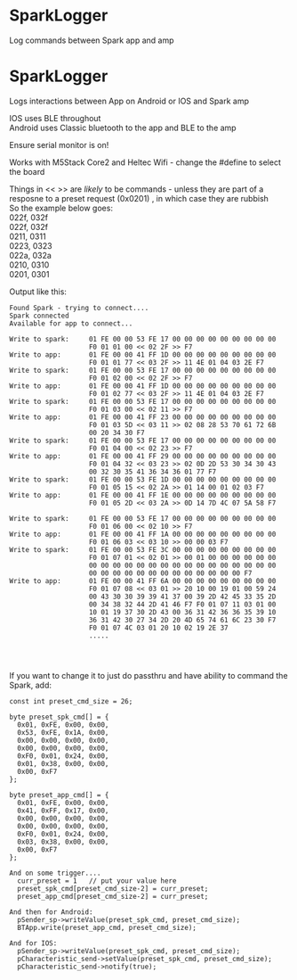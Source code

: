 # SparkLogger
Log commands between Spark app and amp

# SparkLogger

Logs interactions between App on Android or IOS and Spark amp

IOS uses BLE throughout     
Android uses Classic bluetooth to the app and BLE to the amp     

Ensure serial monitor is on!

Works with M5Stack Core2 and Heltec Wifi - change the #define to select the board

Things in <<  >> are *likely* to be commands - unless they are part of a resposne to a preset request (0x0201) , in which case they are rubbish   
So the example below goes:   
022f, 032f   
022f, 032f   
0211, 0311   
0223, 0323   
022a, 032a   
0210, 0310   
0201, 0301   
   
Output like this:

```
Found Spark - trying to connect....
Spark connected
Available for app to connect...

Write to spark:     01 FE 00 00 53 FE 17 00 00 00 00 00 00 00 00 00 
                    F0 01 01 00 << 02 2F >> F7 
Write to app:       01 FE 00 00 41 FF 1D 00 00 00 00 00 00 00 00 00 
                    F0 01 01 77 << 03 2F >> 11 4E 01 04 03 2E F7 
Write to spark:     01 FE 00 00 53 FE 17 00 00 00 00 00 00 00 00 00 
                    F0 01 02 00 << 02 2F >> F7 
Write to app:       01 FE 00 00 41 FF 1D 00 00 00 00 00 00 00 00 00 
                    F0 01 02 77 << 03 2F >> 11 4E 01 04 03 2E F7 
Write to spark:     01 FE 00 00 53 FE 17 00 00 00 00 00 00 00 00 00 
                    F0 01 03 00 << 02 11 >> F7 
Write to app:       01 FE 00 00 41 FF 23 00 00 00 00 00 00 00 00 00 
                    F0 01 03 5D << 03 11 >> 02 08 28 53 70 61 72 6B 
                    00 20 34 30 F7 
Write to spark:     01 FE 00 00 53 FE 17 00 00 00 00 00 00 00 00 00 
                    F0 01 04 00 << 02 23 >> F7 
Write to app:       01 FE 00 00 41 FF 29 00 00 00 00 00 00 00 00 00 
                    F0 01 04 32 << 03 23 >> 02 0D 2D 53 30 34 30 43 
                    00 32 30 35 41 36 34 36 01 77 F7 
Write to spark:     01 FE 00 00 53 FE 1D 00 00 00 00 00 00 00 00 00 
                    F0 01 05 15 << 02 2A >> 01 14 00 01 02 03 F7 
Write to app:       01 FE 00 00 41 FF 1E 00 00 00 00 00 00 00 00 00 
                    F0 01 05 2D << 03 2A >> 0D 14 7D 4C 07 5A 58 F7 
                    
Write to spark:     01 FE 00 00 53 FE 17 00 00 00 00 00 00 00 00 00 
                    F0 01 06 00 << 02 10 >> F7 
Write to app:       01 FE 00 00 41 FF 1A 00 00 00 00 00 00 00 00 00 
                    F0 01 06 03 << 03 10 >> 00 00 03 F7 
Write to spark:     01 FE 00 00 53 FE 3C 00 00 00 00 00 00 00 00 00 
                    F0 01 07 01 << 02 01 >> 00 01 00 00 00 00 00 00 
                    00 00 00 00 00 00 00 00 00 00 00 00 00 00 00 00 
                    00 00 00 00 00 00 00 00 00 00 00 00 00 F7 
Write to app:       01 FE 00 00 41 FF 6A 00 00 00 00 00 00 00 00 00 
                    F0 01 07 08 << 03 01 >> 20 10 00 19 01 00 59 24 
                    00 43 30 30 39 39 41 37 00 39 2D 42 45 33 35 2D 
                    00 34 38 32 44 2D 41 46 F7 F0 01 07 11 03 01 00 
                    10 01 19 37 30 2D 43 00 36 31 42 36 36 35 39 10 
                    36 31 42 30 27 34 2D 20 4D 65 74 61 6C 23 30 F7 
                    F0 01 07 4C 03 01 20 10 02 19 2E 37 
                    .....




```

If you want to change it to just do passthru and have ability to command the Spark, add:   

```
const int preset_cmd_size = 26;

byte preset_spk_cmd[] = {
  0x01, 0xFE, 0x00, 0x00,
  0x53, 0xFE, 0x1A, 0x00,
  0x00, 0x00, 0x00, 0x00,
  0x00, 0x00, 0x00, 0x00,
  0xF0, 0x01, 0x24, 0x00,
  0x01, 0x38, 0x00, 0x00,
  0x00, 0xF7
};

byte preset_app_cmd[] = {
  0x01, 0xFE, 0x00, 0x00,
  0x41, 0xFF, 0x17, 0x00,
  0x00, 0x00, 0x00, 0x00,
  0x00, 0x00, 0x00, 0x00,
  0xF0, 0x01, 0x24, 0x00,
  0x03, 0x38, 0x00, 0x00,
  0x00, 0xF7
};

And on some trigger....
  curr_preset = 1   // put your value here
  preset_spk_cmd[preset_cmd_size-2] = curr_preset;
  preset_app_cmd[preset_cmd_size-2] = curr_preset;

And then for Android:   
  pSender_sp->writeValue(preset_spk_cmd, preset_cmd_size);
  BTApp.write(preset_app_cmd, preset_cmd_size);
  
And for IOS:
  pSender_sp->writeValue(preset_spk_cmd, preset_cmd_size);
  pCharacteristic_send->setValue(preset_spk_cmd, preset_cmd_size);
  pCharacteristic_send->notify(true);
```
  

  
  


```


